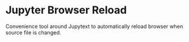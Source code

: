# Jupyter Browser Reload

Convenience tool around Jupytext to automatically reload browser
when source file is changed. 